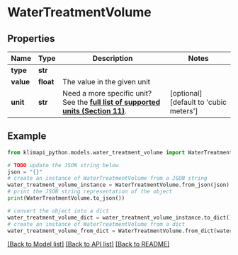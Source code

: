 # WaterTreatmentVolume


## Properties

Name | Type | Description | Notes
------------ | ------------- | ------------- | -------------
**type** | **str** |  | 
**value** | **float** | The value in the given unit | 
**unit** | **str** | Need a more specific unit? See the **[full list of supported units (Section 11)](https://convert.js.org/types/_unitsbymeasureraw)**. | [optional] [default to 'cubic meters']

## Example

```python
from klimapi_python.models.water_treatment_volume import WaterTreatmentVolume

# TODO update the JSON string below
json = "{}"
# create an instance of WaterTreatmentVolume from a JSON string
water_treatment_volume_instance = WaterTreatmentVolume.from_json(json)
# print the JSON string representation of the object
print(WaterTreatmentVolume.to_json())

# convert the object into a dict
water_treatment_volume_dict = water_treatment_volume_instance.to_dict()
# create an instance of WaterTreatmentVolume from a dict
water_treatment_volume_from_dict = WaterTreatmentVolume.from_dict(water_treatment_volume_dict)
```
[[Back to Model list]](../README.md#documentation-for-models) [[Back to API list]](../README.md#documentation-for-api-endpoints) [[Back to README]](../README.md)



